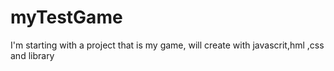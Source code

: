 # myTestGame
I'm starting with a project that is my game, will create with javascrit,hml ,css and library
